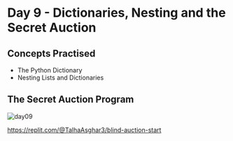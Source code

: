 # Day 9 - Dictionaries, Nesting and the Secret Auction
## Concepts Practised
- The Python Dictionary
- Nesting Lists and Dictionaries
## The Secret Auction Program
![day09](https://user-images.githubusercontent.com/98851253/154522091-bcd0d5fc-70f0-4d04-adcf-276bafbeb69f.gif)

https://replit.com/@TalhaAsghar3/blind-auction-start

